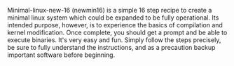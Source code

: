 Minimal-linux-new-16 (newmin16) is a simple 16 step recipe to create a minimal linux system which could be expanded to be fully operational.
Its intended purpose, however, is to experience the basics of compilation and kernel modification.
Once complete, you should get a prompt and be able to execute binaries.
It's very easy and fun.
Simply follow the steps precisely, be sure to fully understand the instructions, and as a precaution backup important software before beginning.
